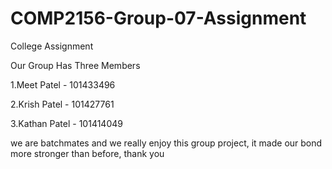 # COMP2156-Group-07-Assignment
College Assignment

Our Group Has Three Members 


1.Meet Patel - 101433496


2.Krish Patel - 101427761


3.Kathan Patel - 101414049



we are batchmates and we really enjoy this group project, it made our bond more stronger than before, thank you
